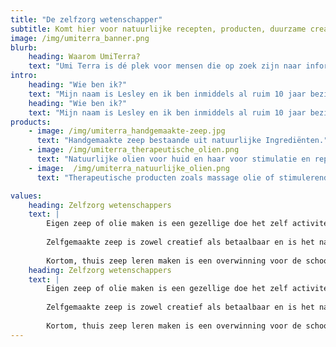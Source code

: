 ```yaml
---
title: "De zelfzorg wetenschapper"
subtitle: Komt hier voor natuurlijke recepten, producten, duurzame creaties & ideeën
image: /img/umiterra_banner.png
blurb:
    heading: Waarom UmiTerra?
    text: "Umi Terra is dé plek voor mensen die op zoek zijn naar informatie over het zelf maken van natuurlijke producten."
intro:
    heading: "Wie ben ik?"
    text: "Mijn naam is Lesley en ik ben inmiddels al ruim 10 jaar bezig met het maken van kruidenmengsels en het drogen van kruiden. Ik deel op deze website mijn kennis en ervaring op het gebied van natuurlijke producten, en geef je tips en tricks over hoe je zelf de mooiste en meest effectieve producten kunt maken. Of je nu geïnteresseerd bent in het kweken van kruiden, of in het maken van verzorgingsproducten voor je huid en haar, op Umi Terra vind je alles wat je nodig hebt om zelf aan de slag te gaan. Dus, laat je inspireren door de vele mogelijkheden die de natuur ons biedt, en begin vandaag nog met het maken van je eigen, unieke en natuurlijke producten!"
    heading: "Wie ben ik?"
    text: "Mijn naam is Lesley en ik ben inmiddels al ruim 10 jaar bezig met het maken van kruidenmengsels en het drogen van kruiden. Ik deel op deze website mijn kennis en ervaring op het gebied van natuurlijke producten, en geef je tips en tricks over hoe je zelf de mooiste en meest effectieve producten kunt maken. Of je nu geïnteresseerd bent in het kweken van kruiden, of in het maken van verzorgingsproducten voor je huid en haar, op Umi Terra vind je alles wat je nodig hebt om zelf aan de slag te gaan. Dus, laat je inspireren door de vele mogelijkheden die de natuur ons biedt, en begin vandaag nog met het maken van je eigen, unieke en natuurlijke producten!"
products:
    - image: /img/umiterra_handgemaakte-zeep.jpg
      text: "Handgemaakte zeep bestaande uit natuurlijke Ingrediënten."
    - image: /img/umiterra_therapeutische_olien.png
      text: "Natuurlijke olien voor huid en haar voor stimulatie en reparatie."
    - image:  /img/umiterra_natuurlijke_olien.png
      text: "Therapeutische producten zoals massage olie of stimulerende zalfjes."

values:
    heading: Zelfzorg wetenschappers
    text: |
        Eigen zeep of olie maken is een gezellige doe het zelf activiteit voor de doe-het-zelver.
        
        Zelfgemaakte zeep is zowel creatief als betaalbaar en is het natuurlijke, milieuvriendelijke alternatief voor dure zeep uit de winkel. Als je biologische ingrediënten gebruikt is zelf zeep maken niet alleen leuk maar ook milieuvriendelijk.
        
        Kortom, thuis zeep leren maken is een overwinning voor de schoonheidsroutine en voor het milieu.
    heading: Zelfzorg wetenschappers
    text: |
        Eigen zeep of olie maken is een gezellige doe het zelf activiteit voor de doe-het-zelver.
        
        Zelfgemaakte zeep is zowel creatief als betaalbaar en is het natuurlijke, milieuvriendelijke alternatief voor dure zeep uit de winkel. Als je biologische ingrediënten gebruikt is zelf zeep maken niet alleen leuk maar ook milieuvriendelijk.
        
        Kortom, thuis zeep leren maken is een overwinning voor de schoonheidsroutine en voor het milieu.
---
```

